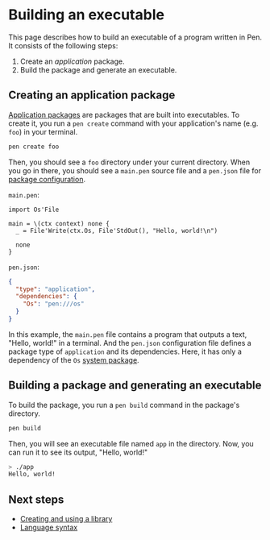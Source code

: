 # Building an executable

This page describes how to build an executable of a program written in Pen. It consists of the following steps:

1. Create an _application_ package.
1. Build the package and generate an executable.

## Creating an application package

[Application packages](/references/language/packages.md#application-packages) are packages that are built into executables.
To create it, you run a `pen create` command with your application's name (e.g. `foo`) in your terminal.

```sh
pen create foo
```

Then, you should see a `foo` directory under your current directory. When you go in there, you should see a `main.pen` source file and a `pen.json` file for [package configuration](/references/language/packages.md#package-configuration).

`main.pen`:

```pen
import Os'File

main = \(ctx context) none {
  _ = File'Write(ctx.Os, File'StdOut(), "Hello, world!\n")

  none
}
```

`pen.json`:

```json
{
  "type": "application",
  "dependencies": {
    "Os": "pen:///os"
  }
}
```

In this example, the `main.pen` file contains a program that outputs a text, "Hello, world!" in a terminal. And the `pen.json` configuration file defines a package type of `application` and its dependencies. Here, it has only a dependency of the `Os` [system package](/references/language/packages.md#system-packages).

## Building a package and generating an executable

To build the package, you run a `pen build` command in the package's directory.

```sh
pen build
```

Then, you will see an executable file named `app` in the directory. Now, you can run it to see its output, "Hello, world!"

```sh
> ./app
Hello, world!
```

## Next steps

- [Creating and using a library](creating-a-library.md)
- [Language syntax](/references/language/syntax.md)
